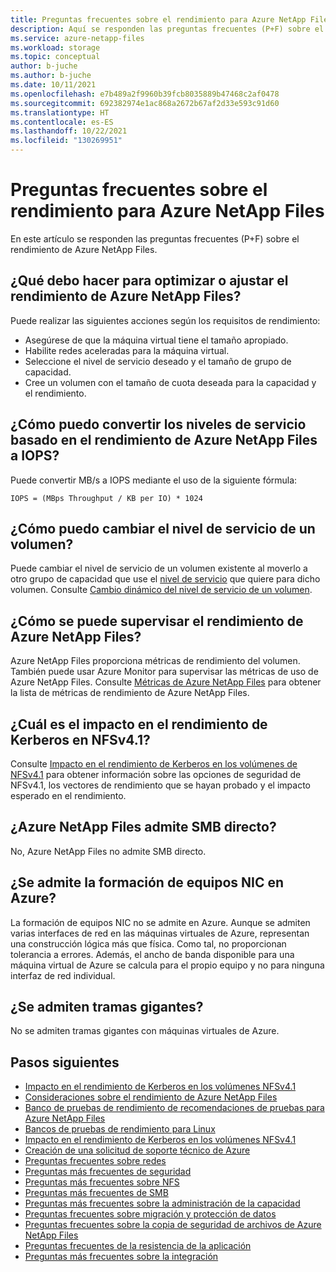 ```yaml
---
title: Preguntas frecuentes sobre el rendimiento para Azure NetApp Files | Microsoft Docs
description: Aquí se responden las preguntas frecuentes (P+F) sobre el rendimiento de Azure NetApp Files.
ms.service: azure-netapp-files
ms.workload: storage
ms.topic: conceptual
author: b-juche
ms.author: b-juche
ms.date: 10/11/2021
ms.openlocfilehash: e7b489a2f9960b39fcb8035889b47468c2af0478
ms.sourcegitcommit: 692382974e1ac868a2672b67af2d33e593c91d60
ms.translationtype: HT
ms.contentlocale: es-ES
ms.lasthandoff: 10/22/2021
ms.locfileid: "130269951"
---
```

# <a name="performance-faqs-for-azure-netapp-files"></a>Preguntas frecuentes sobre el rendimiento para Azure NetApp Files

En este artículo se responden las preguntas frecuentes (P+F) sobre el rendimiento de Azure NetApp Files.

## <a name="what-should-i-do-to-optimize-or-tune-azure-netapp-files-performance"></a>¿Qué debo hacer para optimizar o ajustar el rendimiento de Azure NetApp Files?

Puede realizar las siguientes acciones según los requisitos de rendimiento: 
- Asegúrese de que la máquina virtual tiene el tamaño apropiado.
- Habilite redes aceleradas para la máquina virtual.
- Seleccione el nivel de servicio deseado y el tamaño de grupo de capacidad.
- Cree un volumen con el tamaño de cuota deseada para la capacidad y el rendimiento.

## <a name="how-do-i-convert-throughput-based-service-levels-of-azure-netapp-files-to-iops"></a>¿Cómo puedo convertir los niveles de servicio basado en el rendimiento de Azure NetApp Files a IOPS?

Puede convertir MB/s a IOPS mediante el uso de la siguiente fórmula:  

`IOPS = (MBps Throughput / KB per IO) * 1024`

## <a name="how-do-i-change-the-service-level-of-a-volume"></a>¿Cómo puedo cambiar el nivel de servicio de un volumen?

Puede cambiar el nivel de servicio de un volumen existente al moverlo a otro grupo de capacidad que use el [nivel de servicio](azure-netapp-files-service-levels.md) que quiere para dicho volumen. Consulte [Cambio dinámico del nivel de servicio de un volumen](dynamic-change-volume-service-level.md). 

## <a name="how-do-i-monitor-azure-netapp-files-performance"></a>¿Cómo se puede supervisar el rendimiento de Azure NetApp Files?

Azure NetApp Files proporciona métricas de rendimiento del volumen. También puede usar Azure Monitor para supervisar las métricas de uso de Azure NetApp Files.  Consulte [Métricas de Azure NetApp Files](azure-netapp-files-metrics.md) para obtener la lista de métricas de rendimiento de Azure NetApp Files.

## <a name="whats-the-performance-impact-of-kerberos-on-nfsv41"></a>¿Cuál es el impacto en el rendimiento de Kerberos en NFSv4.1?

Consulte [Impacto en el rendimiento de Kerberos en los volúmenes de NFSv4.1](performance-impact-kerberos.md) para obtener información sobre las opciones de seguridad de NFSv4.1, los vectores de rendimiento que se hayan probado y el impacto esperado en el rendimiento. 

## <a name="does-azure-netapp-files-support-smb-direct"></a>¿Azure NetApp Files admite SMB directo?

No, Azure NetApp Files no admite SMB directo. 

## <a name="is-nic-teaming-supported-in-azure"></a>¿Se admite la formación de equipos NIC en Azure?

La formación de equipos NIC no se admite en Azure. Aunque se admiten varias interfaces de red en las máquinas virtuales de Azure, representan una construcción lógica más que física. Como tal, no proporcionan tolerancia a errores.  Además, el ancho de banda disponible para una máquina virtual de Azure se calcula para el propio equipo y no para ninguna interfaz de red individual.

## <a name="are-jumbo-frames-supported"></a>¿Se admiten tramas gigantes?

No se admiten tramas gigantes con máquinas virtuales de Azure.

## <a name="next-steps"></a>Pasos siguientes  

- [Impacto en el rendimiento de Kerberos en los volúmenes NFSv4.1](performance-impact-kerberos.md)
- [Consideraciones sobre el rendimiento de Azure NetApp Files](azure-netapp-files-performance-considerations.md    )
- [Banco de pruebas de rendimiento de recomendaciones de pruebas para Azure NetApp Files](azure-netapp-files-performance-metrics-volumes.md )
- [Bancos de pruebas de rendimiento para Linux](performance-benchmarks-linux.md)
- [Impacto en el rendimiento de Kerberos en los volúmenes NFSv4.1](performance-impact-kerberos.md)
- [Creación de una solicitud de soporte técnico de Azure](../azure-portal/supportability/how-to-create-azure-support-request.md)
- [Preguntas frecuentes sobre redes](faq-networking.md)
- [Preguntas más frecuentes de seguridad](faq-security.md)
- [Preguntas más frecuentes sobre NFS](faq-nfs.md)
- [Preguntas más frecuentes de SMB](faq-smb.md)
- [Preguntas más frecuentes sobre la administración de la capacidad](faq-capacity-management.md)
- [Preguntas frecuentes sobre migración y protección de datos](faq-data-migration-protection.md)
- [Preguntas frecuentes sobre la copia de seguridad de archivos de Azure NetApp Files](faq-backup.md)
- [Preguntas frecuentes de la resistencia de la aplicación](faq-application-resilience.md)
- [Preguntas más frecuentes sobre la integración](faq-integration.md)